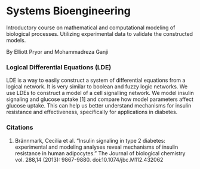 # Systems Bioengineering
Introductory course on mathematical and computational modeling of biological processes.
Utilizing experimental data to validate the constructed models.

By Elliott Pryor and Mohammadreza Ganji

### Logical Differential Equations (LDE)
LDE is a way to easily construct a system of differential equations from a logical network.
It is very similar to boolean and fuzzy logic networks.
We use LDEs to construct a model of a cell signalling network.
We model insulin signaling and glucose uptake [1] and compare how model parameters affect glucose uptake.
This can help us better understand mechanisms for insulin resistance and effectiveness, 
specifically for applications in diabetes.


### Citations
1. Brännmark, Cecilia et al. “Insulin signaling in type 2 diabetes: experimental and modeling analyses reveal mechanisms of insulin resistance in human adipocytes.” The Journal of biological chemistry vol. 288,14 (2013): 9867-9880. doi:10.1074/jbc.M112.432062


